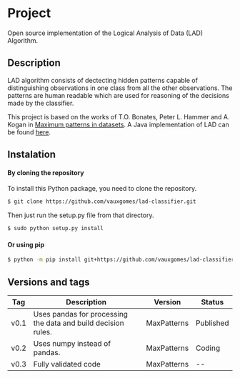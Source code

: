 # Project
Open source implementation of the Logical Analysis of Data (LAD) Algorithm.

## Description
LAD algorithm consists of dectecting hidden patterns capable of distinguishing observations in one class from all the other observations. The patterns are human readable which are used for reasoning of the decisions made by the classifier. 

This project is based on the works of T.O. Bonates, Peter L. Hammer and A. Kogan in [Maximum patterns in datasets](https://www.sciencedirect.com/science/article/pii/S0166218X07002089). A Java implementation of LAD can be found [here](https://lia.ufc.br/~tiberius/lad/downloads.htm).

## Instalation

#### By cloning the repository
To install this Python package, you need to clone the repository.

```sh
$ git clone https://github.com/vauxgomes/lad-classifier.git
```

Then just run the setup.py file from that directory.

```sh
$ sudo python setup.py install
```

#### Or using pip

```sh
$ python -m pip install git+https://github.com/vauxgomes/lad-classifier.git#egg=lad-classifier
```

## Versions and tags

| Tag | Description | Version | Status |
| -- | --  | -- | -- |
| v0.1 | Uses pandas for processing the data and build decision rules. | MaxPatterns | Published |
| v0.2 | Uses numpy instead of pandas. | MaxPatterns | Coding |
| v0.3 | Fully validated code | MaxPatterns | -- |